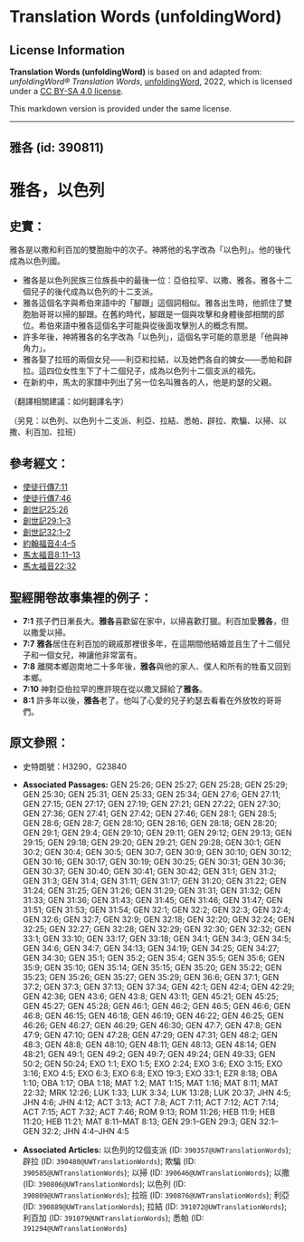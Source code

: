 # Translation Words (unfoldingWord)

## License Information

**Translation Words (unfoldingWord)** is based on and adapted from: _unfoldingWord® Translation Words_, [unfoldingWord](https://unfoldingword.org/utw), 2022, which is licensed under a [CC BY-SA 4.0 license](https://creativecommons.org/licenses/by-sa/4.0/legalcode.en).

This markdown version is provided under the same license.



--------------------------------

## 雅各 (id: 390811)

雅各，以色列
======

史實：
---

雅各是以撒和利百加的雙胞胎中的次子。神將他的名字改為「以色列」。他的後代成為以色列國。

* 雅各是以色列民族三位族長中的最後一位：亞伯拉罕、以撒、雅各。雅各十二個兒子的後代成為以色列的十二支派。
* 雅各這個名字與希伯來語中的「腳跟」這個詞相似。雅各出生時，他抓住了雙胞胎哥哥以掃的腳跟。在舊約時代，腳跟是一個與攻擊和身體後部相關的部位。希伯來語中雅各這個名字可能與從後面攻擊別人的概念有關。
* 許多年後，神將雅各的名字改為「以色列」，這個名字可能的意思是「他與神角力」。
* 雅各娶了拉班的兩個女兒——利亞和拉結，以及她們各自的婢女——悉帕和辟拉。這四位女性生下了十二個兒子，成為以色列十二個支派的祖先。
* 在新約中，馬太的家譜中列出了另一位名叫雅各的人，他是約瑟的父親。

（翻譯相關建議：如何翻譯名字）

（另見：以色列、以色列十二支派、利亞、拉結、悉帕、辟拉、欺騙、以掃、以撒、利百加、拉班）

參考經文：
-----

* [使徒行傳7:11](https://ref.ly/Acts7:11)
* [使徒行傳7:46](https://ref.ly/Acts7:46)
* [創世記25:26](https://ref.ly/Gen25:26)
* [創世記29:1–3](https://ref.ly/Gen29:1-Gen29:3)
* [創世記32:1–2](https://ref.ly/Gen32:1-Gen32:2)
* [約翰福音4:4–5](https://ref.ly/John4:4-John4:5)
* [馬太福音8:11–13](https://ref.ly/Matt8:11-Matt8:13)
* [馬太福音22:32](https://ref.ly/Matt22:32)

聖經開卷故事集裡的例子：
------------

* **7:1** 孩子們日漸長大。**雅各**喜歡留在家中，以掃喜歡打獵。利百加愛**雅各**，但以撒愛以掃。
* **7:7** **雅各**居住在利百加的親戚那裡很多年，在這期間他結婚並且生了十二個兒子和一個女兒，神讓他非常富有。
* **7:8** 離開本鄉迦南地二十多年後，**雅各**與他的家人、僕人和所有的牲畜又回到本鄉。
* **7:10** 神對亞伯拉罕的應許現在從以撒又歸給了**雅各**。
* **8:1** 許多年以後，**雅各**老了。他叫了心愛的兒子約瑟去看看在外放牧的哥哥們。

原文參照：
-----

* 史特朗號：H3290，G23840

* **Associated Passages:** GEN 25:26; GEN 25:27; GEN 25:28; GEN 25:29; GEN 25:30; GEN 25:31; GEN 25:33; GEN 25:34; GEN 27:6; GEN 27:11; GEN 27:15; GEN 27:17; GEN 27:19; GEN 27:21; GEN 27:22; GEN 27:30; GEN 27:36; GEN 27:41; GEN 27:42; GEN 27:46; GEN 28:1; GEN 28:5; GEN 28:6; GEN 28:7; GEN 28:10; GEN 28:16; GEN 28:18; GEN 28:20; GEN 29:1; GEN 29:4; GEN 29:10; GEN 29:11; GEN 29:12; GEN 29:13; GEN 29:15; GEN 29:18; GEN 29:20; GEN 29:21; GEN 29:28; GEN 30:1; GEN 30:2; GEN 30:4; GEN 30:5; GEN 30:7; GEN 30:9; GEN 30:10; GEN 30:12; GEN 30:16; GEN 30:17; GEN 30:19; GEN 30:25; GEN 30:31; GEN 30:36; GEN 30:37; GEN 30:40; GEN 30:41; GEN 30:42; GEN 31:1; GEN 31:2; GEN 31:3; GEN 31:4; GEN 31:11; GEN 31:17; GEN 31:20; GEN 31:22; GEN 31:24; GEN 31:25; GEN 31:26; GEN 31:29; GEN 31:31; GEN 31:32; GEN 31:33; GEN 31:36; GEN 31:43; GEN 31:45; GEN 31:46; GEN 31:47; GEN 31:51; GEN 31:53; GEN 31:54; GEN 32:1; GEN 32:2; GEN 32:3; GEN 32:4; GEN 32:6; GEN 32:7; GEN 32:9; GEN 32:18; GEN 32:20; GEN 32:24; GEN 32:25; GEN 32:27; GEN 32:28; GEN 32:29; GEN 32:30; GEN 32:32; GEN 33:1; GEN 33:10; GEN 33:17; GEN 33:18; GEN 34:1; GEN 34:3; GEN 34:5; GEN 34:6; GEN 34:7; GEN 34:13; GEN 34:19; GEN 34:25; GEN 34:27; GEN 34:30; GEN 35:1; GEN 35:2; GEN 35:4; GEN 35:5; GEN 35:6; GEN 35:9; GEN 35:10; GEN 35:14; GEN 35:15; GEN 35:20; GEN 35:22; GEN 35:23; GEN 35:26; GEN 35:27; GEN 35:29; GEN 36:6; GEN 37:1; GEN 37:2; GEN 37:3; GEN 37:13; GEN 37:34; GEN 42:1; GEN 42:4; GEN 42:29; GEN 42:36; GEN 43:6; GEN 43:8; GEN 43:11; GEN 45:21; GEN 45:25; GEN 45:27; GEN 45:28; GEN 46:1; GEN 46:2; GEN 46:5; GEN 46:6; GEN 46:8; GEN 46:15; GEN 46:18; GEN 46:19; GEN 46:22; GEN 46:25; GEN 46:26; GEN 46:27; GEN 46:29; GEN 46:30; GEN 47:7; GEN 47:8; GEN 47:9; GEN 47:10; GEN 47:28; GEN 47:29; GEN 47:31; GEN 48:2; GEN 48:3; GEN 48:8; GEN 48:10; GEN 48:11; GEN 48:13; GEN 48:14; GEN 48:21; GEN 49:1; GEN 49:2; GEN 49:7; GEN 49:24; GEN 49:33; GEN 50:2; GEN 50:24; EXO 1:1; EXO 1:5; EXO 2:24; EXO 3:6; EXO 3:15; EXO 3:16; EXO 4:5; EXO 6:3; EXO 6:8; EXO 19:3; EXO 33:1; EZR 8:18; OBA 1:10; OBA 1:17; OBA 1:18; MAT 1:2; MAT 1:15; MAT 1:16; MAT 8:11; MAT 22:32; MRK 12:26; LUK 1:33; LUK 3:34; LUK 13:28; LUK 20:37; JHN 4:5; JHN 4:6; JHN 4:12; ACT 3:13; ACT 7:8; ACT 7:11; ACT 7:12; ACT 7:14; ACT 7:15; ACT 7:32; ACT 7:46; ROM 9:13; ROM 11:26; HEB 11:9; HEB 11:20; HEB 11:21; MAT 8:11–MAT 8:13; GEN 29:1–GEN 29:3; GEN 32:1–GEN 32:2; JHN 4:4–JHN 4:5
* **Associated Articles:** 以色列的12個支派 (ID: `390357@UWTranslationWords`); 辟拉 (ID: `390480@UWTranslationWords`); 欺騙 (ID: `390585@UWTranslationWords`); 以掃 (ID: `390646@UWTranslationWords`); 以撒 (ID: `390806@UWTranslationWords`); 以色列 (ID: `390809@UWTranslationWords`); 拉班 (ID: `390876@UWTranslationWords`); 利亞 (ID: `390889@UWTranslationWords`); 拉結 (ID: `391072@UWTranslationWords`); 利百加 (ID: `391079@UWTranslationWords`); 悉帕 (ID: `391294@UWTranslationWords`)

